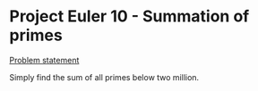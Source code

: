 # Project Euler 10 - Summation of primes

[Problem statement](https://projecteuler.net/problem=10)  

Simply find the sum of all primes below two million. 